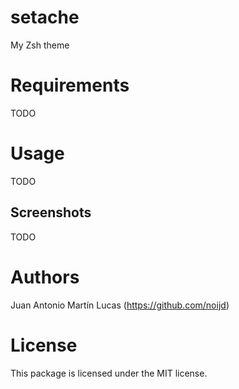 setache
=======
My Zsh theme

Requirements
============
TODO

Usage
=====
TODO

Screenshots
-----------
TODO

Authors
=======
Juan Antonio Martín Lucas (https://github.com/noijd)

License
=======
This package is licensed under the MIT license.
